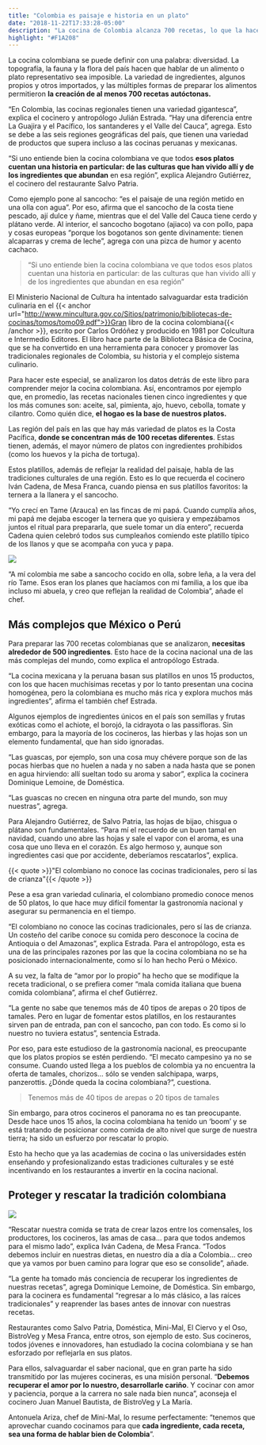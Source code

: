 ```yaml
---
title: "Colombia es paisaje e historia en un plato"
date: "2018-11-22T17:33:28-05:00"
description: "La cocina de Colombia alcanza 700 recetas, lo que la hace más rica y diversa que la mexicana y peruana. Conoce lo que dicen los expertos de estas recetas."
highlight: "#F1A208"
---
```


La cocina colombiana se puede definir con una palabra: diversidad. La topografía, la fauna y la flora del país hacen que hablar de un alimento o plato representativo sea imposible. La variedad de ingredientes, algunos propios y otros importados, y las múltiples formas de preparar los alimentos permitieron **la creación de al menos 700 recetas autóctonas.**

“En Colombia, las cocinas regionales tienen una variedad gigantesca”, explica el cocinero y antropólogo Julián Estrada. “Hay una diferencia entre La Guajira y el Pacífico, los santanderes y el Valle del Cauca”, agrega. Esto se debe a las seis regiones geográficas del país, que tienen una variedad de productos que supera incluso a las cocinas peruanas y mexicanas.

“Si uno entiende bien la cocina colombiana ve que todos **esos platos cuentan una historia en particular: de las culturas que han vivido allí y de los ingredientes que abundan** en esa región”, explica Alejandro Gutiérrez, el cocinero del restaurante Salvo Patria.

Como ejemplo pone al sancocho: “es el paisaje de una región metido en una olla con agua”. Por eso, afirma que el sancocho de la costa tiene pescado, ají dulce y ñame, mientras que el del Valle del Cauca tiene cerdo y plátano verde. Al interior, el sancocho bogotano (ajiaco) va con pollo, papa y cosas europeas “porque los bogotanos son gente divinamente: tienen alcaparras y crema de leche”, agrega con una pizca de humor y acento cachaco.

> “Si uno entiende bien la cocina colombiana ve que todos esos platos cuentan una historia en particular: de las culturas que han vivido allí y de los ingredientes que abundan en esa región”

El Ministerio Nacional de Cultura ha intentado salvaguardar esta tradición culinaria en el {{< anchor url="http://www.mincultura.gov.co/Sitios/patrimonio/bibliotecas-de-cocinas/tomos/tomo09.pdf">}}Gran libro de la cocina colombiana{{< /anchor >}}, escrito por Carlos Ordóñez y producido en 1981 por Colcultura e Intermedio Editores. El libro hace parte de la Biblioteca Básica de Cocina, que se ha convertido en una herramienta para conocer y promover las tradicionales regionales de Colombia, su historia y el complejo sistema culinario.

Para hacer este especial, se analizaron los datos detrás de este libro para comprender mejor la cocina colombiana. Así, encontramos por ejemplo que, en promedio, las recetas nacionales tienen cinco ingredientes y que los más comunes son: aceite, sal, pimienta, ajo, huevo, cebolla, tomate y cilantro. Como quién dice, **el hogao es la base de nuestros platos.**

Las región del país en las que hay más variedad de platos es la Costa Pacífica, **donde se concentran más de 100 recetas diferentes**. Estas tienen, además, el mayor número de platos con ingredientes prohibidos (como los huevos y la picha de tortuga).

Estos platillos, además de reflejar la realidad del paisaje, habla de las tradiciones culturales de una región. Esto es lo que recuerda el cocinero Iván Cadena, de Mesa Franca, cuando piensa en sus platillos favoritos: la ternera a la llanera y el sancocho.

“Yo crecí en Tame (Arauca) en las fincas de mi papá. Cuando cumplía años, mi papá me dejaba escoger la ternera que yo quisiera y empezábamos juntos el ritual para prepararla, que suele tomar un día entero”, recuerda Cadena quien celebró todos sus cumpleaños comiendo este platillo típico de los llanos y que se acompaña con yuca y papa.

![](/images/img1.jpg)

“A mí colombia me sabe a sancocho cocido en olla, sobre leña, a la vera del río Tame. Esos eran los planes que hacíamos con mi familia, a los que iba incluso mi abuela, y creo que reflejan la realidad de Colombia”, añade el chef.

## Más complejos que México o Perú

Para preparar las 700 recetas colombianas que se analizaron, **necesitas alrededor de 500 ingredientes**. Esto hace de la cocina nacional una de las más complejas del mundo, como explica el antropólogo Estrada.

“La cocina mexicana y la peruana basan sus platillos en unos 15 productos, con los que hacen muchísimas recetas y por lo tanto presentan una cocina homogénea, pero la colombiana es mucho más rica y explora muchos más ingredientes”, afirma el también chef Estrada.

Algunos ejemplos de ingredientes únicos en el país son semillas y frutas exóticas como el achiote, el borojó, la cidrayota o las passifloras. Sin embargo, para la mayoría de los cocineros, las hierbas y las hojas son un elemento fundamental, que han sido ignoradas.

“Las guascas, por ejemplo, son una cosa muy chévere porque son de las pocas hierbas que no huelen a nada y no saben a nada hasta que se ponen en agua hirviendo: allí sueltan todo su aroma y sabor”, explica la cocinera Dominique Lemoine, de Doméstica.

“Las guascas no crecen en ninguna otra parte del mundo, son muy nuestras”, agrega.

Para Alejandro Gutiérrez, de Salvo Patria, las hojas de bijao, chisgua o plátano son fundamentales. “Para mí el recuerdo de un buen tamal en navidad, cuando uno abre las hojas y sale el vapor con el aroma, es una cosa que uno lleva en el corazón. Es algo hermoso y, aunque son ingredientes casi que por accidente, deberíamos rescatarlos”, explica.

{{< quote >}}"El colombiano no conoce las cocinas tradicionales, pero sí las de crianza"{{< /quote >}}

Pese a esa gran variedad culinaria, el colombiano promedio conoce menos de 50 platos, lo que hace muy difícil fomentar la gastronomía nacional y asegurar su permanencia en el tiempo.

“El colombiano no conoce las cocinas tradicionales, pero sí las de crianza. Un costeño del caribe conoce su comida pero desconoce la cocina de Antioquia o del Amazonas”, explica Estrada. Para el antropólogo, esta es una de las principales razones por las que la cocina colombiana no se ha posicionado internacionalmente, como sí lo han hecho Perú o México.

A su vez, la falta de “amor por lo propio” ha hecho que se modifique la receta tradicional, o se prefiera comer “mala comida italiana que buena comida colombiana”, afirma el chef Gutiérrez.

“La gente no sabe que tenemos más de 40 tipos de arepas o 20 tipos de tamales. Pero en lugar de fomentar estos platillos, en los restaurantes sirven pan de entrada, pan con el sancocho, pan con todo. Es como si lo nuestro no tuviera estatus”, sentencia Estrada.

Por eso, para este estudioso de la gastronomía nacional, es preocupante que los platos propios se estén perdiendo. “El mecato campesino ya no se consume. Cuando usted llega a los pueblos de colombia ya no encuentra la oferta de tamales, chorizos... sólo se venden salchipapa, warps, panzerottis. ¿Dónde queda la cocina colombiana?”, cuestiona.

> Tenemos más de 40 tipos de arepas o 20 tipos de tamales

Sin embargo, para otros cocineros el panorama no es tan preocupante. Desde hace unos 15 años, la cocina colombiana ha tenido un ‘boom’ y se está tratando de posicionar como comida de alto nivel que surge de nuestra tierra; ha sido un esfuerzo por rescatar lo propio.

Esto ha hecho que ya las academias de cocina o las universidades estén enseñando y profesionalizando estas tradiciones culturales y se esté incentivando en los restaurantes a invertir en la cocina nacional.

## Proteger y rescatar la tradición colombiana

![](/images/img2.jpg)

“Rescatar nuestra comida se trata de crear lazos entre los comensales, los productores, los cocineros, las amas de casa… para que todos andemos para el mismo lado”, explica Iván Cadena, de Mesa Franca. “Todos debemos incluir en nuestras dietas, en nuestro día a día a Colombia… creo que ya vamos por buen camino para lograr que eso se consolide”, añade.

“La gente ha tomado más conciencia de recuperar los ingredientes de nuestras recetas”, agrega Dominique Lemoine, de Doméstica. Sin embargo, para la cocinera es fundamental “regresar a lo más clásico, a las raíces tradicionales” y reaprender las bases antes de innovar con nuestras recetas.

Restaurantes como Salvo Patria, Doméstica, Mini-Mal, El Ciervo y el Oso, BistroVeg y Mesa Franca, entre otros, son ejemplo de esto. Sus cocineros, todos jóvenes e innovadores, han estudiado la cocina colombiana y se han esforzado por reflejarla en sus platos.

Para ellos, salvaguardar el saber nacional, que en gran parte ha sido transmitido por las mujeres cocineras, es una misión personal. “**Debemos recuperar el amor por lo nuestro, desarrollarle cariño**. Y cocinar con amor y paciencia, porque a la carrera no sale nada bien nunca”, aconseja el cocinero Juan Manuel Bautista, de BistroVeg y La María.

Antonuela Ariza, chef de Mini-Mal, lo resume perfectamente: “tenemos que aprovechar cuando cocinamos para que **cada ingrediente, cada receta, sea una forma de hablar bien de Colombia**”.
